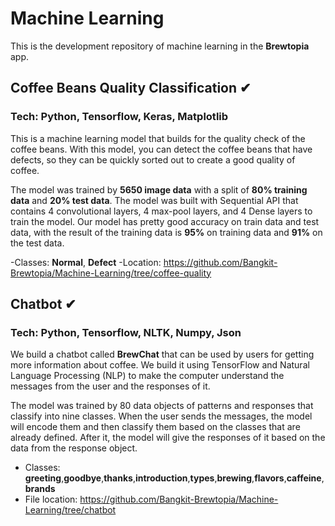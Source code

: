 # Machine Learning
This is the development repository of machine learning  in the **Brewtopia** app. 
## Coffee Beans Quality Classification ✔
### Tech: Python, Tensorflow, Keras, Matplotlib
This is a machine learning model that builds for the quality check of the coffee beans. With this model, you can detect the coffee beans that have defects, so they can be quickly sorted out to create a good quality of coffee.

The model was trained by **5650 image data** with a split of **80% training data** and **20% test data**. The model was built with Sequential API that contains 4 convolutional layers, 4 max-pool layers, and 4 Dense layers to train the model. Our model has pretty good accuracy on train data and test data, with the result of the training data is **95%** on training data and **91%** on the test data. 

-Classes: **Normal**, **Defect**
-Location: https://github.com/Bangkit-Brewtopia/Machine-Learning/tree/coffee-quality


## Chatbot ✔
### Tech: Python, Tensorflow, NLTK, Numpy, Json
We build a chatbot called **BrewChat** that can be used by users for getting more information about coffee. We build it using TensorFlow and Natural Language Processing (NLP) to make the computer understand the messages from the user and the responses of it.

The model was trained by 80 data objects of patterns and responses that classify into nine classes. When the user sends the messages, the model will encode them and then classify them based on the classes that are already defined. After it, the model will give the responses of it based on the data from the response object.

- Classes: **greeting**,**goodbye**,**thanks**,**introduction**,**types**,**brewing**,**flavors**,**caffeine**,**brands**
- File location: https://github.com/Bangkit-Brewtopia/Machine-Learning/tree/chatbot






